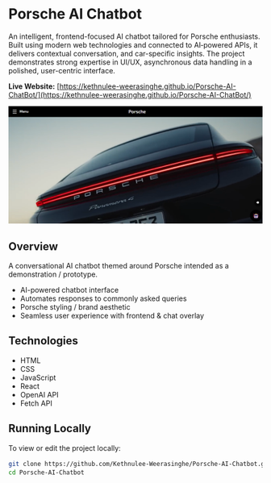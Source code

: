 # Porsche AI Chatbot

An intelligent, frontend-focused AI chatbot tailored for Porsche enthusiasts. Built using modern web technologies and connected to AI‑powered APIs, it delivers contextual conversation, and car-specific insights. The project demonstrates strong expertise in UI/UX, asynchronous data handling in a polished, user-centric interface.

**Live Website:** [https://kethnulee-weerasinghe.github.io/Porsche-AI-ChatBot/](https://kethnulee-weerasinghe.github.io/Porsche-AI-ChatBot/)

![Website Preview](./preview.png)

## Overview

A conversational AI chatbot themed around Porsche intended as a demonstration / prototype.

- AI-powered chatbot interface  
- Automates responses to commonly asked queries  
- Porsche styling / brand aesthetic  
- Seamless user experience with frontend & chat overlay 

## Technologies

- HTML
- CSS
- JavaScript
- React
- OpenAI API
- Fetch API

## Running Locally

To view or edit the project locally:

```bash
git clone https://github.com/Kethnulee-Weerasinghe/Porsche-AI-Chatbot.git
cd Porsche-AI-Chatbot
```
